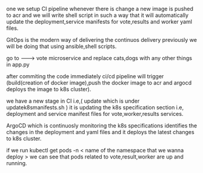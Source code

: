 one we setup CI pipeline whenever there is change a  new image is pushed to acr and we will write shell script in such a way that
it will automatically update the deployment,service manifests for vote,results and worker yaml files.

GitOps is the modern way of delivering the continuos delivery previously we will be doing that using ansible,shell scripts.

go to ---> vote microservice and replace cats,dogs with any other things in app.py 

after commiting the code immediately ci/cd pipeline will trigger (build(creation of docker image),push the docker image to acr and argocd deploys the image to k8s cluster).

we have a new stage in CI i.e,( update which is under updatek8smanifests.sh  ) it is updating the k8s specification section i.e, deployment and service manifest files for vote,worker,results services.

ArgoCD which is continuosly monitoring the k8s specifications identifies the changes in the deployment and yaml files and it deploys the latest changes to k8s cluster.

if we run kubectl get pods -n < name of the namespace that we wanna deploy > we can see that pods related to vote,result,worker are up and running.


